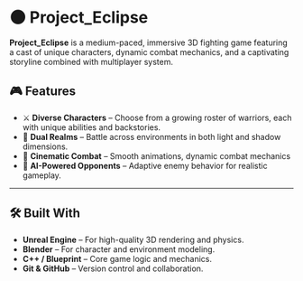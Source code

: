 

# 🌑 Project_Eclipse

**Project_Eclipse** is a medium-paced, immersive 3D fighting game featuring a cast of unique characters, dynamic combat mechanics, and a captivating storyline combined with multiplayer system.

## 🎮 Features

- ⚔️ **Diverse Characters** – Choose from a growing roster of warriors, each with unique abilities and backstories.
- 🌌 **Dual Realms** – Battle across environments in both light and shadow dimensions.
- 🎥 **Cinematic Combat** – Smooth animations, dynamic combat mechanics
- 🧠 **AI-Powered Opponents** – Adaptive enemy behavior for realistic gameplay.

---

## 🛠️ Built With

- **Unreal Engine** – For high-quality 3D rendering and physics.
- **Blender** – For character and environment modeling.
- **C++ / Blueprint** – Core game logic and mechanics.
- **Git & GitHub** – Version control and collaboration.
